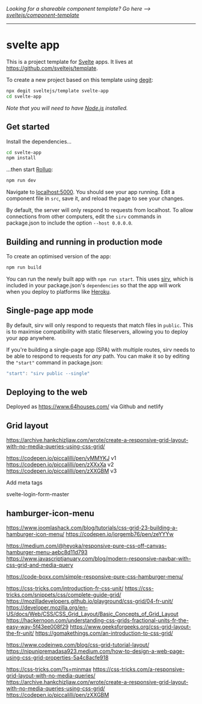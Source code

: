 *Looking for a shareable component template? Go here --> [sveltejs/component-template](https://github.com/sveltejs/component-template)*

---

# svelte app

This is a project template for [Svelte](https://svelte.dev) apps. It lives at https://github.com/sveltejs/template.

To create a new project based on this template using [degit](https://github.com/Rich-Harris/degit):

```bash
npx degit sveltejs/template svelte-app
cd svelte-app
```

*Note that you will need to have [Node.js](https://nodejs.org) installed.*


## Get started

Install the dependencies...

```bash
cd svelte-app
npm install
```

...then start [Rollup](https://rollupjs.org):

```bash
npm run dev
```

Navigate to [localhost:5000](http://localhost:5000). You should see your app running. Edit a component file in `src`, save it, and reload the page to see your changes.

By default, the server will only respond to requests from localhost. To allow connections from other computers, edit the `sirv` commands in package.json to include the option `--host 0.0.0.0`.


## Building and running in production mode

To create an optimised version of the app:

```bash
npm run build
```

You can run the newly built app with `npm run start`. This uses [sirv](https://github.com/lukeed/sirv), which is included in your package.json's `dependencies` so that the app will work when you deploy to platforms like [Heroku](https://heroku.com).


## Single-page app mode

By default, sirv will only respond to requests that match files in `public`. This is to maximise compatibility with static fileservers, allowing you to deploy your app anywhere.

If you're building a single-page app (SPA) with multiple routes, sirv needs to be able to respond to requests for *any* path. You can make it so by editing the `"start"` command in package.json:

```js
"start": "sirv public --single"
```


## Deploying to the web

Deployed as https://www.64houses.com/ via Github and netlify 

## Grid layout
https://archive.hankchizljaw.com/wrote/create-a-responsive-grid-layout-with-no-media-queries-using-css-grid/

https://codepen.io/piccalilli/pen/vMMYKJ   v1
https://codepen.io/piccalilli/pen/zXXxXa   v2
https://codepen.io/piccalilli/pen/zXXGBM  v3


Add meta tags

<meta charset="utf-8">
<meta name='viewport' content='width=device-width,initial-scale=1'>

svelte-login-form-master

##  hamburger-icon-menu
https://www.joomlashack.com/blog/tutorials/css-grid-23-building-a-hamburger-icon-menu/
https://codepen.io/jorgemb76/pen/zeYYYw

https://medium.com/@heyoka/responsive-pure-css-off-canvas-hamburger-menu-aebc8d11d793
https://www.javascriptjanuary.com/blog/modern-responsive-navbar-with-css-grid-and-media-query

https://code-boxx.com/simple-responsive-pure-css-hamburger-menu/

https://css-tricks.com/introduction-fr-css-unit/
https://css-tricks.com/snippets/css/complete-guide-grid/
https://mozilladevelopers.github.io/playground/css-grid/04-fr-unit/
https://developer.mozilla.org/en-US/docs/Web/CSS/CSS_Grid_Layout/Basic_Concepts_of_Grid_Layout
https://hackernoon.com/understanding-css-grids-fractional-units-fr-the-easy-way-5f43ee008f29
https://www.geeksforgeeks.org/css-grid-layout-the-fr-unit/
https://gomakethings.com/an-introduction-to-css-grid/

https://www.codeinwp.com/blog/css-grid-tutorial-layout/
https://nipunipremadasa923.medium.com/how-to-design-a-web-page-using-css-grid-properties-5a4c8acfe918

https://css-tricks.com/?s=minmax
https://css-tricks.com/a-responsive-grid-layout-with-no-media-queries/
https://archive.hankchizljaw.com/wrote/create-a-responsive-grid-layout-with-no-media-queries-using-css-grid/
https://codepen.io/piccalilli/pen/zXXGBM
